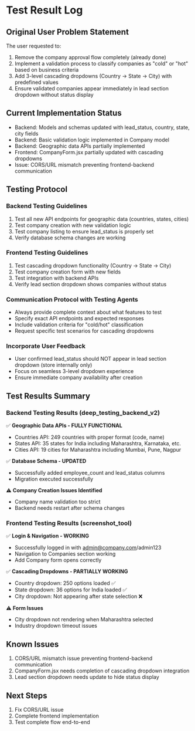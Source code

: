 # Test Result Log

## Original User Problem Statement
The user requested to:
1. Remove the company approval flow completely (already done)
2. Implement a validation process to classify companies as "cold" or "hot" based on business criteria
3. Add 3-level cascading dropdowns (Country → State → City) with predefined values
4. Ensure validated companies appear immediately in lead section dropdown without status display

## Current Implementation Status
- Backend: Models and schemas updated with lead_status, country, state, city fields
- Backend: Basic validation logic implemented in Company model
- Backend: Geographic data APIs partially implemented
- Frontend: CompanyForm.jsx partially updated with cascading dropdowns
- Issue: CORS/URL mismatch preventing frontend-backend communication

## Testing Protocol

### Backend Testing Guidelines
1. Test all new API endpoints for geographic data (countries, states, cities)
2. Test company creation with new validation logic 
3. Test company listing to ensure lead_status is properly set
4. Verify database schema changes are working

### Frontend Testing Guidelines
1. Test cascading dropdown functionality (Country → State → City)
2. Test company creation form with new fields
3. Test integration with backend APIs
4. Verify lead section dropdown shows companies without status

### Communication Protocol with Testing Agents
- Always provide complete context about what features to test
- Specify exact API endpoints and expected responses
- Include validation criteria for "cold/hot" classification
- Request specific test scenarios for cascading dropdowns

### Incorporate User Feedback
- User confirmed lead_status should NOT appear in lead section dropdown (store internally only)
- Focus on seamless 3-level dropdown experience
- Ensure immediate company availability after creation

## Test Results Summary

### Backend Testing Results (deep_testing_backend_v2)
✅ **Geographic Data APIs - FULLY FUNCTIONAL**
- Countries API: 249 countries with proper format (code, name)
- States API: 35 states for India including Maharashtra, Karnataka, etc.
- Cities API: 19 cities for Maharashtra including Mumbai, Pune, Nagpur

✅ **Database Schema - UPDATED** 
- Successfully added employee_count and lead_status columns
- Migration executed successfully

⚠️ **Company Creation Issues Identified**
- Company name validation too strict 
- Backend needs restart after schema changes

### Frontend Testing Results (screenshot_tool)
✅ **Login & Navigation - WORKING**
- Successfully logged in with admin@company.com/admin123
- Navigation to Companies section working
- Add Company form opens correctly

✅ **Cascading Dropdowns - PARTIALLY WORKING**
- Country dropdown: 250 options loaded ✅
- State dropdown: 36 options for India loaded ✅ 
- City dropdown: Not appearing after state selection ❌

⚠️ **Form Issues**
- City dropdown not rendering when Maharashtra selected
- Industry dropdown timeout issues

## Known Issues
1. CORS/URL mismatch issue preventing frontend-backend communication
2. CompanyForm.jsx needs completion of cascading dropdown integration
3. Lead section dropdown needs update to hide status display

## Next Steps
1. Fix CORS/URL issue
2. Complete frontend implementation
3. Test complete flow end-to-end